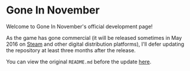 # Gone In November

Welcome to Gone In November's official development page!

As the game has gone commercial (it will be released sometimes in May 2016 on [Steam](http://store.steampowered.com/) and other digital distribution platforms), I'll defer updating the repository at least three months after the release. 

You can view the original ```README.md``` before the update [here](https://github.com/Florastamine/Gone-in-November/blob/master/README_old.md).

